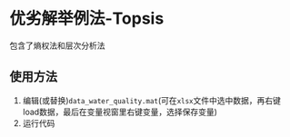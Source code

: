 # 优劣解举例法-Topsis

包含了熵权法和层次分析法

## 使用方法

1. 编辑(或替换)`data_water_quality.mat`(可在`xlsx`文件中选中数据，再右键load数据，最后在变量视窗里右键变量，选择保存变量)  
2. 运行代码